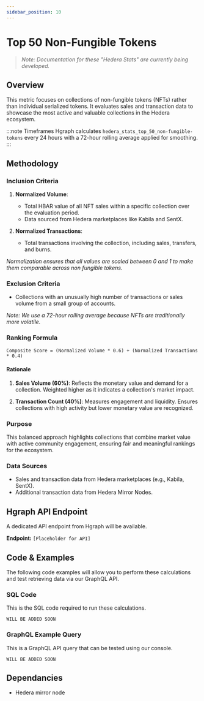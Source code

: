 ```yaml
---
sidebar_position: 10
---
```


# Top 50 Non-Fungible Tokens

> *Note: Documentation for these "Hedera Stats" are currently being developed.*

## Overview  
This metric focuses on collections of non-fungible tokens (NFTs) rather than individual serialized tokens. It evaluates sales and transaction data to showcase the most active and valuable collections in the Hedera ecosystem.  

:::note Timeframes
Hgraph calculates `hedera_stats_top_50_non-fungible-tokens` every 24 hours with a 72-hour rolling average applied for smoothing.
:::

## Methodology  

### Inclusion Criteria  
1. **Normalized Volume**:  
   - Total HBAR value of all NFT sales within a specific collection over the evaluation period.  
   - Data sourced from Hedera marketplaces like Kabila and SentX.  

2. **Normalized Transactions**:  
   - Total transactions involving the collection, including sales, transfers, and burns. 

*Normalization ensures that all values are scaled between 0 and 1 to make them comparable across non fungible tokens.* 

### Exclusion Criteria  
- Collections with an unusually high number of transactions or sales volume from a small group of accounts.  

*Note: We use a 72-hour rolling average because NFTs are traditionally more volatile.*

### Ranking Formula  
```
Composite Score = (Normalized Volume * 0.6) + (Normalized Transactions * 0.4)
```

#### Rationale

1. **Sales Volume (60%)**: Reflects the monetary value and demand for a collection. Weighted higher as it indicates a collection's market impact.

2. **Transaction Count (40%)**: Measures engagement and liquidity. Ensures collections with high activity but lower monetary value are recognized.

### **Purpose**
This balanced approach highlights collections that combine market value with active community engagement, ensuring fair and meaningful rankings for the ecosystem.

### Data Sources  
- Sales and transaction data from Hedera marketplaces (e.g., Kabila, SentX).  
- Additional transaction data from Hedera Mirror Nodes.   

## Hgraph API Endpoint
A dedicated API endpoint from Hgraph will be available.

**Endpoint:** `[Placeholder for API]`

## Code & Examples

The following code examples will allow you to perform these calculations and test retrieving data via our GraphQL API.

### SQL Code

This is the SQL code required to run these calculations.

```
WILL BE ADDED SOON
```

### GraphQL Example Query

This is a GraphQL API query that can be tested using our console.

```
WILL BE ADDED SOON
```

## Dependancies
* Hedera mirror node